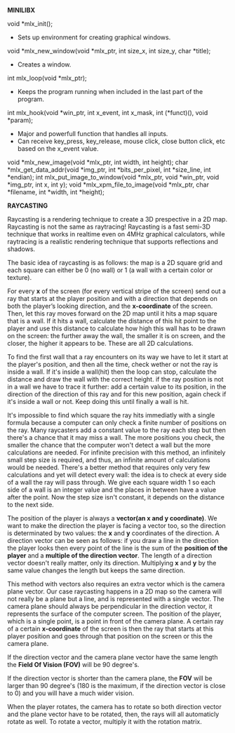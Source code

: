 
**MINILIBX**

void *mlx_init();
- Sets up environment for creating graphical windows.

void *mlx_new_window(void *mlx_ptr, int size_x, int size_y, char *title);
- Creates a window.

int mlx_loop(void *mlx_ptr);
- Keeps the program running when included in the last part of the program.

int mlx_hook(void *win_ptr, int x_event, int x_mask, int (*funct)(), void *param);
- Major and powerfull function that handles all inputs.
- Can receive key_press, key_release, mouse click, close button click, etc based on the x_event value.

void *mlx_new_image(void *mlx_ptr, int width, int height);
char *mlx_get_data_addr(void *img_ptr, int *bits_per_pixel, int *size_line, int *endian);
int mlx_put_image_to_window(void *mlx_ptr, void *win_ptr, void *img_ptr, int x, int y);
void *mlx_xpm_file_to_image(void *mlx_ptr, char *filename, int *width, int *height);

**RAYCASTING**

Raycasting is a rendering technique to create a 3D prespective in a 2D map. Raycasting is not the same as raytracing! Raycasting is a fast semi-3D technique that works in realtime even on 4MHz graphical calculators, while raytracing is a realistic rendering technique that supports reflections and shadows.

The basic idea of raycasting is as follows: the map is a 2D square grid and each square can either be 0 (no wall) or 1 (a wall with a certain color or texture).

For every **x** of the screen (for every vertical stripe of the screen) send out a ray that starts at the player position and with a direction that depends on both the player’s looking direction, and the **x-coordinate** of the screen. Then, let this ray moves forward on the 2D map until it hits a map square that is a wall. If it hits a wall, calculate the distance of this hit point to the player and use this distance to calculate how high this wall has to be drawn on the screen: the further away the wall, the smaller it is on screen, and the closer, the higher it appears to be. These are all 2D calculations.

To find the first wall that a ray encounters on its way we have to let it start at the player's position, and then all the time, check wether or not the ray is inside a wall. If it's inside a wall(hit) then the loop can stop, calculate the distance and draw the wall with the correct height. if the ray position is not in a wall we have to trace it further: add a certain value to its position, in the direction of the direction of this ray and for this new position, again check if it's inside a wall or not. Keep doing this until finally a wall is hit.

It's impossible to find which square the ray hits immediatly with a single formula because a computer can only check a finite number of positions on the ray. Many raycasters add a constant value to the ray each step but then there's a chance that it may miss a wall. The more positions you check, the smaller the chance that the computer won't detect a wall but the more calculations are needed. For infinite precision with this method, an infinitely small step size is required, and thus, an infinite amount of calculations would be needed. There's a better method that requires only very few calculations and yet  will detect every wall: the idea is to check at every side of a wall the ray will pass through. We give each square width 1 so each side of a wall is an integer value and the places in between have a value after the point. Now the step size isn't constant, it depends on the distance to the next side.

The position of the player is always a **vector(an x and y coordinate)**. We want to make the direction the player is facing a vector too, so the direction is determinated by two values: the **x** and **y** coordinates of the direction. A direction vector can be seen as follows: if you draw a line in the direction the player looks then every point of the line is the sum of the **position of the player** and a **multiple of the direction vector**. The length of a direction vector doesn't really matter, only its direction. Multiplying **x** and **y** by the same value changes the length but keeps the same direction.

This method with vectors also requires an extra vector which is the camera plane vector. Our case raycasting happens in a 2D map so the camera will not really be a plane but a line, and is represented with a single vector. The camera plane should always be perpendicular in the direction vector, it represents the surface of the computer screen. The position of the player, which is a single point, is a point in front of the camera plane. A certain ray of a certain **x-coordinate** of the screen is then the ray that starts at this player position and goes through that position on the screen or this the camera plane.

If the direction vector and the camera plane vector have the same length the **Field Of Vision (FOV)** will be 90 degree's.

If the direction vector is shorter than the camera plane, the **FOV** will be larger than 90 degree's (180 is the maximum, if the direction vector is close to 0) and you will have a much wider vision.

When the player rotates, the camera has to rotate so both direction vector and the plane vector have to be rotated, then, the rays will all automaticly rotate as well. To rotate a vector, multiply it with the rotation matrix.